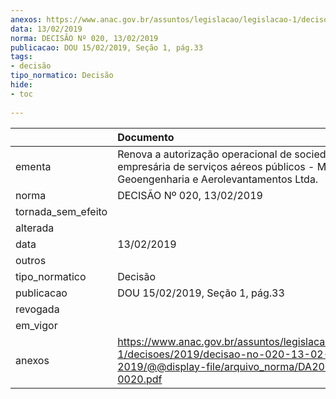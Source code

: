 ```yaml
---
anexos: https://www.anac.gov.br/assuntos/legislacao/legislacao-1/decisoes/2019/decisao-no-020-13-02-2019/@@display-file/arquivo_norma/DA2019-0020.pdf
data: 13/02/2019
norma: DECISÃO Nº 020, 13/02/2019
publicacao: DOU 15/02/2019, Seção 1, pág.33
tags:
- decisão
tipo_normatico: Decisão
hide: 
- toc 
 
---
```


|                    | Documento                                                                                                                                     |
|:-------------------|:----------------------------------------------------------------------------------------------------------------------------------------------|
| ementa             | Renova a autorização operacional de sociedade empresária de serviços aéreos públicos - Métrica Geoengenharia e Aerolevantamentos Ltda.        |
| norma              | DECISÃO Nº 020, 13/02/2019                                                                                                                    |
| tornada_sem_efeito |                                                                                                                                               |
| alterada           |                                                                                                                                               |
| data               | 13/02/2019                                                                                                                                    |
| outros             |                                                                                                                                               |
| tipo_normatico     | Decisão                                                                                                                                       |
| publicacao         | DOU 15/02/2019, Seção 1, pág.33                                                                                                               |
| revogada           |                                                                                                                                               |
| em_vigor           |                                                                                                                                               |
| anexos             | https://www.anac.gov.br/assuntos/legislacao/legislacao-1/decisoes/2019/decisao-no-020-13-02-2019/@@display-file/arquivo_norma/DA2019-0020.pdf |